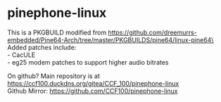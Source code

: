 # pinephone-linux

This is a PKGBUILD modified from https://github.com/dreemurrs-embedded/Pine64-Arch/tree/master/PKGBUILDS/pine64/linux-pine64\
\
Added patches include:\
    - CacULE\
    - eg25 modem patches to support higher audio bitrates

On github? Main repository is at https://ccf100.duckdns.org/gitea/CCF_100/pinephone-linux \
Github Mirror: https://github.com/CCF100/pinephone-linux